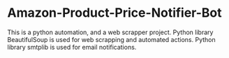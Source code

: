 # Amazon-Product-Price-Notifier-Bot
This is a python automation, and a web scrapper project. Python library BeautifulSoup is used for web scrapping and automated actions. Python library smtplib is used for email notifications.
